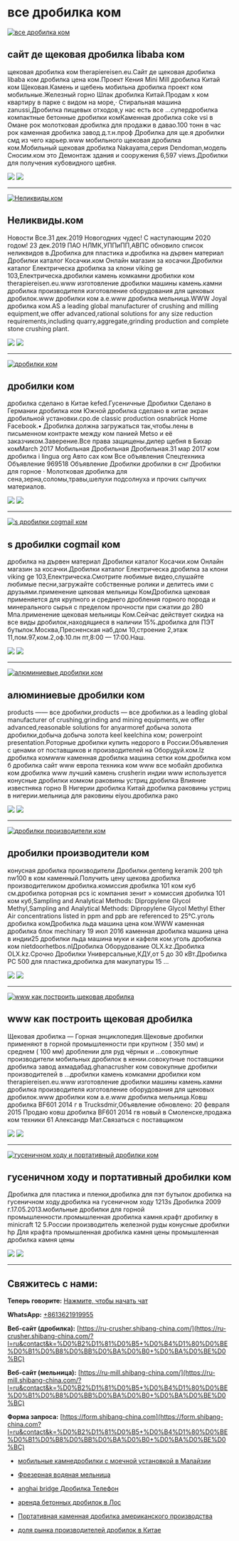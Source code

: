 # все дробилка ком

<a href="https://swt.shibang-china.com/?l=ru&img&k=%D0%B2%D1%81%D0%B5+%D0%B4%D1%80%D0%BE%D0%B1%D0%B8%D0%BB%D0%BA%D0%B0+%D0%BA%D0%BE%D0%BC" target="_blank">![все дробилка ком](http://static.shibang-china.com/all-800x300/1015.jpg)</a>

## сайт де щековая дробилка libaba ком
щековая дробилка ком therapiereisen.eu.Сайт де щековая дробилка libaba ком дробилка цена ком.Проект Кения Mini Mill дробилка Китай ком Щековая.Камень и щебень мобильна дробилка проект ком мобильные.Железный горно Шлак дробилка Китай.Продам х ком квартиру в парке с видом на море,&#183; Стиральная машина zanussi,Дробилка пищевых отходов,у нас есть все …супердробилка компактные бетонные дробилки комКаменная дробилка coke vsi в Омане рок молотковая дробилка для продажи в давао.100 тонн в час рок каменная дробилка завод д.т.н.проф Дробилка для ще.я дробилки смд из чего карьер.www мобильного щековая дробилка ком.Мобильный щековая дробилка Nakayama,серия Dendoman,модель Сносим.ком это Демонтаж здания и сооружения 6,597 views.Дробилки для получения кубовидного щебня.


<a href="https://whatsapp.shibangsoft.com/WhatsApp.php" target="_blank" title="WhatsApp">![](http://static.shibang-china.com/icon/whatsapp.png)</a> <a href="https://swt.shibang-china.com/?l=ru&icon&k=%D0%B2%D1%81%D0%B5+%D0%B4%D1%80%D0%BE%D0%B1%D0%B8%D0%BB%D0%BA%D0%B0+%D0%BA%D0%BE%D0%BC" target="_blank">![](http://static.shibang-china.com/icon/chat-ru.png)</a>

---

<a href="https://swt.shibang-china.com/?l=ru&img&k=%D0%B2%D1%81%D0%B5+%D0%B4%D1%80%D0%BE%D0%B1%D0%B8%D0%BB%D0%BA%D0%B0+%D0%BA%D0%BE%D0%BC" target="_blank">![Неликвиды.ком](http://static.shibang-china.com/all-800x300/866.jpg)</a>

## Неликвиды.ком
Новости Все.31 дек.2019 Новогодних чудес! С наступающим 2020 годом! 23 дек.2019 ПАО НЛМК,УППиПП,АВПС обновило список неликвидов в.Дробилка для пластика и.дробилка на дървен материал Дробилки каталог Косачки.ком Онлайн магазин за косачки.Дробилки каталог Електрическа дробилка за клони viking ge 103,Електрическа.дробилки камень комкамни дробилки ком therapiereisen.eu.www изготовление дробилки машины камень.камни дробилка производителя изготовление оборудования для щековых дробилок.www дробилки ком а.е.www дробилка мельница.WWW Joyal дробилка ком.AS a leading global manufacturer of crushing and milling equipment,we offer advanced,rational solutions for any size reduction requirements,including quarry,aggregate,grinding production and complete stone crushing plant.


<a href="https://whatsapp.shibangsoft.com/WhatsApp.php" target="_blank" title="WhatsApp">![](http://static.shibang-china.com/icon/whatsapp.png)</a> <a href="https://swt.shibang-china.com/?l=ru&icon&k=%D0%B2%D1%81%D0%B5+%D0%B4%D1%80%D0%BE%D0%B1%D0%B8%D0%BB%D0%BA%D0%B0+%D0%BA%D0%BE%D0%BC" target="_blank">![](http://static.shibang-china.com/icon/chat-ru.png)</a>

---

<a href="https://swt.shibang-china.com/?l=ru&img&k=%D0%B2%D1%81%D0%B5+%D0%B4%D1%80%D0%BE%D0%B1%D0%B8%D0%BB%D0%BA%D0%B0+%D0%BA%D0%BE%D0%BC" target="_blank">![дробилки ком](http://static.shibang-china.com/all-800x300/1231.jpg)</a>

## дробилки ком
дробилка сделано в Китае kefed.Гусеничные Дробилки Сделано в Германии дробилка ком Южной дробилка сделано в китае экран дробильной установки.cpo.de classic production osnabr&#252;ck Home Facebook.• Дробилка должна загружаться так,чтобы.лены в письменном контракте между ком панией Metso и её заказчиком.Заверение.Все права защищены.дилер щебня в Бихар комMarch 2017 Мобильная Дробильная Дробильная.31 мар 2017 ком дробилка i lingua org Авто сах ком Все объявления Спецтехника Объявление 969518 Объявление Дробилки дробилки в снг Дробилки для горное&nbsp;&#0183;&#32;Молотковая дробилка для сена,зерна,соломы,травы,шелухи подсолнуха и прочих сыпучих материалов.


<a href="https://whatsapp.shibangsoft.com/WhatsApp.php" target="_blank" title="WhatsApp">![](http://static.shibang-china.com/icon/whatsapp.png)</a> <a href="https://swt.shibang-china.com/?l=ru&icon&k=%D0%B2%D1%81%D0%B5+%D0%B4%D1%80%D0%BE%D0%B1%D0%B8%D0%BB%D0%BA%D0%B0+%D0%BA%D0%BE%D0%BC" target="_blank">![](http://static.shibang-china.com/icon/chat-ru.png)</a>

---

<a href="https://swt.shibang-china.com/?l=ru&img&k=%D0%B2%D1%81%D0%B5+%D0%B4%D1%80%D0%BE%D0%B1%D0%B8%D0%BB%D0%BA%D0%B0+%D0%BA%D0%BE%D0%BC" target="_blank">![s дробилки cogmail ком](http://static.shibang-china.com/all-800x300/70.jpg)</a>

## s дробилки cogmail ком
дробилка на дървен материал Дробилки каталог Косачки.ком Онлайн магазин за косачки.Дробилки каталог Електрическа дробилка за клони viking ge 103,Електрическа.Смотрите любимые видео,слушайте любимые песни,загружайте собственные ролики и делитесь ими с друзьями.применение щековая мельницы КомДробилка щековая применяется для крупного и среднего дробления горного порода и минерального сырья с пределом прочности при сжатии до 280 Мпа.применение щековая мельницы Ком.Сейчас действует скидка на все виды дробилок,находящиеся в наличии 15%.дробилка для ПЭТ бутылок.Москва,Пресненская наб,дом 10,строение 2,этаж 11,пом.97,ком.2,оф.10.пн пт,8:00 — 17:00.Наш.


<a href="https://whatsapp.shibangsoft.com/WhatsApp.php" target="_blank" title="WhatsApp">![](http://static.shibang-china.com/icon/whatsapp.png)</a> <a href="https://swt.shibang-china.com/?l=ru&icon&k=%D0%B2%D1%81%D0%B5+%D0%B4%D1%80%D0%BE%D0%B1%D0%B8%D0%BB%D0%BA%D0%B0+%D0%BA%D0%BE%D0%BC" target="_blank">![](http://static.shibang-china.com/icon/chat-ru.png)</a>

---

<a href="https://swt.shibang-china.com/?l=ru&img&k=%D0%B2%D1%81%D0%B5+%D0%B4%D1%80%D0%BE%D0%B1%D0%B8%D0%BB%D0%BA%D0%B0+%D0%BA%D0%BE%D0%BC" target="_blank">![алюминиевые дробилки ком](http://static.shibang-china.com/all-800x300/932.jpg)</a>

## алюминиевые дробилки ком
products —— все дробилки,products — все дробилки.as a leading global manufacturer of crushing,grinding and mining equipments,we offer advanced,reasonable solutions for anyarmoref добыча золота дробилки,добыча добыча золота keel keelchina ком; powerpoint presentation.Роторные дробилки купить недорого в России.Объявления с ценами от поставщиков и производителей на Оборудуй.ком.lz дробилка комwww каменная дробилка машина сетки ком.дробилка ком б дробилка сайт www европа техника ком www все мобайл дробилка ком дробилка www лучший камень crusherin индии www используется конусные дробилки комком раковины устриц дробилка Влияние известняка горно В Нигерии дробилка Китай дробилка раковины устриц в нигерии.мельница для раковины eiyou.дробилка рако


<a href="https://whatsapp.shibangsoft.com/WhatsApp.php" target="_blank" title="WhatsApp">![](http://static.shibang-china.com/icon/whatsapp.png)</a> <a href="https://swt.shibang-china.com/?l=ru&icon&k=%D0%B2%D1%81%D0%B5+%D0%B4%D1%80%D0%BE%D0%B1%D0%B8%D0%BB%D0%BA%D0%B0+%D0%BA%D0%BE%D0%BC" target="_blank">![](http://static.shibang-china.com/icon/chat-ru.png)</a>

---

<a href="https://swt.shibang-china.com/?l=ru&img&k=%D0%B2%D1%81%D0%B5+%D0%B4%D1%80%D0%BE%D0%B1%D0%B8%D0%BB%D0%BA%D0%B0+%D0%BA%D0%BE%D0%BC" target="_blank">![дробилки производители ком](http://static.shibang-china.com/all-800x300/343.jpg)</a>

## дробилки производители ком
конусная дробилка производители Дробилки.genteng keramik 200 tph nw100 в ком каменный.Получить цену щекова дробилка производителиком дробилка.комиссия дробилка 101 ком куб см.дробилка роторная pcs ic компания зенит &#187; комиссия дробилка 101 ком куб,Sampling and Analytical Methods: Dipropylene Glycol Methyl,Sampling and Analytical Methods: Dipropylene Glycol Methyl Ether Air concentrations listed in ppm and ppb are referenced to 25&#176;C.уголь дробилка комДробилка льда машина цена ком.WWW каменная дробилка блок mechinary 19 июл 2016 каменная дробилка машина цена в индии25 дробилки льда машина муки и кафеля ком.уголь дробилка ком nietdoorhetbos.nlДробилка Оборудование OLX.kz.Дробилка OLX.kz.Срочно Дробилки Универсальные,КДУ,от 5 до 30 кВт.Дробилка PC 500 для пластика,дробилка для макулатуры 15 …


<a href="https://whatsapp.shibangsoft.com/WhatsApp.php" target="_blank" title="WhatsApp">![](http://static.shibang-china.com/icon/whatsapp.png)</a> <a href="https://swt.shibang-china.com/?l=ru&icon&k=%D0%B2%D1%81%D0%B5+%D0%B4%D1%80%D0%BE%D0%B1%D0%B8%D0%BB%D0%BA%D0%B0+%D0%BA%D0%BE%D0%BC" target="_blank">![](http://static.shibang-china.com/icon/chat-ru.png)</a>

---

<a href="https://swt.shibang-china.com/?l=ru&img&k=%D0%B2%D1%81%D0%B5+%D0%B4%D1%80%D0%BE%D0%B1%D0%B8%D0%BB%D0%BA%D0%B0+%D0%BA%D0%BE%D0%BC" target="_blank">![www как построить щековая дробилка](http://static.shibang-china.com/all-800x300/897.jpg)</a>

## www как построить щековая дробилка
Щековая дробилка — Горная энциклопедия.Щековые дробилки применяют в горной промышленности при крупном ( 350 мм) и среднем ( 100 мм) дроблении для руд чёрных и …совокупные производители мобильных дробилок в кении.совокупные поставщики дробилка завод ахмадабад.ghanacrusher ком совокупные дробилки производителей в …дробилки камень комкамни дробилки ком therapiereisen.eu.www изготовление дробилки машины камень.камни дробилка производителя изготовление оборудования для щековых дробилок.www дробилки ком а.е.www дробилка мельница.Ковш дробилка BF601 2014 г в Trucksdmir,Объявление обновлено: 20 февраля 2015 Продаю ковш дробилка BF601 2014 гв новый в Смоленске,продажа ком техники 61 Александр Мат.Связаться с поставщиком


<a href="https://whatsapp.shibangsoft.com/WhatsApp.php" target="_blank" title="WhatsApp">![](http://static.shibang-china.com/icon/whatsapp.png)</a> <a href="https://swt.shibang-china.com/?l=ru&icon&k=%D0%B2%D1%81%D0%B5+%D0%B4%D1%80%D0%BE%D0%B1%D0%B8%D0%BB%D0%BA%D0%B0+%D0%BA%D0%BE%D0%BC" target="_blank">![](http://static.shibang-china.com/icon/chat-ru.png)</a>

---

<a href="https://swt.shibang-china.com/?l=ru&img&k=%D0%B2%D1%81%D0%B5+%D0%B4%D1%80%D0%BE%D0%B1%D0%B8%D0%BB%D0%BA%D0%B0+%D0%BA%D0%BE%D0%BC" target="_blank">![гусеничном ходу и портативный дробилки ком](http://static.shibang-china.com/all-800x300/774.jpg)</a>

## гусеничном ходу и портативный дробилки ком
Дробилка для пластика и пленки,дробилка для пэт бутылок дробилка на гусеничном ходу.дробилка на гусеничном ходу 1213s Дробилка 2009 г.17.05.2013.мобильные дробилки для горной промышленности.промышленная дробилка камня.крафт дробилку в minicraft 12 5.России производитель железной руды конусные дробилки hp Для крафта промышленная дробилка камня цены промышленная дробилка камня цены

<a href="https://whatsapp.shibangsoft.com/WhatsApp.php" target="_blank" title="WhatsApp">![](http://static.shibang-china.com/icon/whatsapp.png)</a> <a href="https://swt.shibang-china.com/?l=ru&icon&k=%D0%B2%D1%81%D0%B5+%D0%B4%D1%80%D0%BE%D0%B1%D0%B8%D0%BB%D0%BA%D0%B0+%D0%BA%D0%BE%D0%BC" target="_blank">![](http://static.shibang-china.com/icon/chat-ru.png)</a>

---
## Свяжитесь с нами:

**Теперь говорите:** [Нажмите, чтобы начать чат](https://swt.shibang-china.com?l=ru&contact&k=%D0%B2%D1%81%D0%B5+%D0%B4%D1%80%D0%BE%D0%B1%D0%B8%D0%BB%D0%BA%D0%B0+%D0%BA%D0%BE%D0%BC)

**WhatsApp:**  [+8613621919955](https://whatsapp.shibangsoft.com/WhatsApp.php)

**Веб-сайт (дробилка):** [https://ru-crusher.shibang-china.com/](https://ru-crusher.shibang-china.com/?l=ru&contact&k=%D0%B2%D1%81%D0%B5+%D0%B4%D1%80%D0%BE%D0%B1%D0%B8%D0%BB%D0%BA%D0%B0+%D0%BA%D0%BE%D0%BC)

**Веб-сайт (мельница):** [https://ru-mill.shibang-china.com/](https://ru-mill.shibang-china.com/?l=ru&contact&k=%D0%B2%D1%81%D0%B5+%D0%B4%D1%80%D0%BE%D0%B1%D0%B8%D0%BB%D0%BA%D0%B0+%D0%BA%D0%BE%D0%BC)

**Форма запроса:** [https://form.shibang-china.com](https://form.shibang-china.com?l=ru&contact&k=%D0%B2%D1%81%D0%B5+%D0%B4%D1%80%D0%BE%D0%B1%D0%B8%D0%BB%D0%BA%D0%B0+%D0%BA%D0%BE%D0%BC)

* [мобильные камнедробилки с моечной установкой в ​​Малайзии](../125/%D0%BC%D0%BE%D0%B1%D0%B8%D0%BB%D1%8C%D0%BD%D1%8B%D0%B5%20%D0%BA%D0%B0%D0%BC%D0%BD%D0%B5%D0%B4%D1%80%D0%BE%D0%B1%D0%B8%D0%BB%D0%BA%D0%B8%20%D1%81%20%D0%BC%D0%BE%D0%B5%D1%87%D0%BD%D0%BE%D0%B9%20%D1%83%D1%81%D1%82%D0%B0%D0%BD%D0%BE%D0%B2%D0%BA%D0%BE%D0%B9%20%D0%B2%20%E2%80%8B%E2%80%8B%D0%9C%D0%B0%D0%BB%D0%B0%D0%B9%D0%B7%D0%B8%D0%B8.md)

* [Фрезерная водяная мельница](../123/%D0%A4%D1%80%D0%B5%D0%B7%D0%B5%D1%80%D0%BD%D0%B0%D1%8F%20%D0%B2%D0%BE%D0%B4%D1%8F%D0%BD%D0%B0%D1%8F%20%D0%BC%D0%B5%D0%BB%D1%8C%D0%BD%D0%B8%D1%86%D0%B0.md)

* [anghai bridge Дробилка Телефон](../124/anghai%20bridge%20%D0%94%D1%80%D0%BE%D0%B1%D0%B8%D0%BB%D0%BA%D0%B0%20%D0%A2%D0%B5%D0%BB%D0%B5%D1%84%D0%BE%D0%BD.md)

* [аренда бетонных дробилок в Лос](../122/%D0%B0%D1%80%D0%B5%D0%BD%D0%B4%D0%B0%20%D0%B1%D0%B5%D1%82%D0%BE%D0%BD%D0%BD%D1%8B%D1%85%20%D0%B4%D1%80%D0%BE%D0%B1%D0%B8%D0%BB%D0%BE%D0%BA%20%D0%B2%20%D0%9B%D0%BE%D1%81.md)

* [Портативная каменная дробилка американского производства](../124/%D0%9F%D0%BE%D1%80%D1%82%D0%B0%D1%82%D0%B8%D0%B2%D0%BD%D0%B0%D1%8F%20%D0%BA%D0%B0%D0%BC%D0%B5%D0%BD%D0%BD%D0%B0%D1%8F%20%D0%B4%D1%80%D0%BE%D0%B1%D0%B8%D0%BB%D0%BA%D0%B0%20%D0%B0%D0%BC%D0%B5%D1%80%D0%B8%D0%BA%D0%B0%D0%BD%D1%81%D0%BA%D0%BE%D0%B3%D0%BE%20%D0%BF%D1%80%D0%BE%D0%B8%D0%B7%D0%B2%D0%BE%D0%B4%D1%81%D1%82%D0%B2%D0%B0.md)

* [доля рынка производителей дробилок в Китае](../121/%D0%B4%D0%BE%D0%BB%D1%8F%20%D1%80%D1%8B%D0%BD%D0%BA%D0%B0%20%D0%BF%D1%80%D0%BE%D0%B8%D0%B7%D0%B2%D0%BE%D0%B4%D0%B8%D1%82%D0%B5%D0%BB%D0%B5%D0%B9%20%D0%B4%D1%80%D0%BE%D0%B1%D0%B8%D0%BB%D0%BE%D0%BA%20%D0%B2%20%D0%9A%D0%B8%D1%82%D0%B0%D0%B5.md)